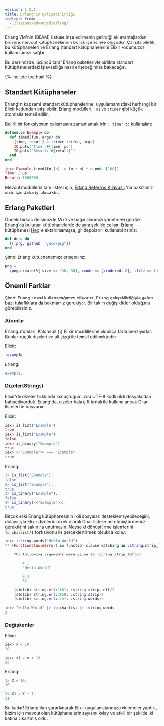 ```yaml
---
version: 1.0.1
title: Erlang'ın Çalışabilirliği
redirect_from:
  - /lessons/advanced/erlang/
---
```


Erlang VM'nin (BEAM) üstüne inşa edilmenin getirdiği ek avantajlardan biriside, mevcut kütüphanelerinin bolluk içerisinde oluşudur. Çalışıla bilirlik, bu kütüphaneleri ve Erlang standart kütüphanelerini Elixir kodumuzda kullanmamızı sağlar. 

Bu dersimizde, üçüncü taraf Erlang paketleriyle birlikte standart kütüphanelerdeki işlevselliğe nasıl erişeceğimize bakacağız.

{% include toc.html %}

## Standart Kütüphaneler

Erlang'ın kapsamlı standart kütüphanelerine, uygulamamızdaki herhangi bir Elixir kodundan erişilebilir. Erlang modülleri, `:os` ve `:timer` gibi küçük atomlarla temsil edilir.

Belirli bir fonksiyonun çalışmasını zamanlamak için `: timer.tc` kullanalım:

```elixir
defmodule Example do
  def timed(fun, args) do
    {time, result} = :timer.tc(fun, args)
    IO.puts("Time: #{time} μs")
    IO.puts("Result: #{result}")
  end
end

iex> Example.timed(fn (n) -> (n * n) * n end, [100])
Time: 8 μs
Result: 1000000
```

Mevcut modüllerin tam listesi için, [Erlang Referans Kılavuzu](http://erlang.org/doc/apps/stdlib/) 'na bakmanız sizin için daha iyi olacaktır.

## Erlang Paketleri

Önceki birkaç dersimizde Mix'i ve bağımlılarımızı yönetmeyi gördük. Erlang'da bulunan kütüphanelerde de aynı şekilde çalışır. Erlang kütüphanesi [Hex](https://hex.pm) 'e aktarılmamışsa, git depolarını kullanabilirsiniz:

```elixir
def deps do
  [{:png, github: "yuce/png"}]
end
```

Şimdi Erlang kütüphanemize erişebiliriz:

```elixir
png =
  :png.create(%{:size => {30, 30}, :mode => {:indexed, 8}, :file => file, :palette => palette})
```

## Önemli Farklar

Şimdi Erlang'ı nasıl kullanacağımızı biliyoruz, Erlang çalışabilirliğiyle gelen bazı tuhaflıklara da bakmamız gerekiyor. Bir takım değişiklikler olduğunu görebilirsiniz.

### Atomlar

Erlang atomları, Kolonsuz (`:`) Elixir muadillerine oldukça fazla benziyorlar. Bunlar küçük dizeleri ve alt çizgi ile temsil edilmektedir:

Elixir:

```elixir
:example
```

Erlang:

```erlang
example.
```

### Dizeler(Strings)

Elixir'de dizeler hakkında konuştuğumuzda UTF-8 kodlu ikili dosyalardan bahsediyorduk. Erlang'da, dizeler hala çift tırnak ile kullanır ancak Char listelerine başvurur:

Elixir:

```elixir
iex> is_list('Example')
true
iex> is_list("Example")
false
iex> is_binary("Example")
true
iex> <<"Example">> === "Example"
true
```

Erlang:

```erlang
1> is_list('Example').
false
2> is_list("Example").
true
3> is_binary("Example").
false
4> is_binary(<<"Example">>).
true
```

Birçok eski Erlang kütüphanesinin ikili dosyaları desteklemeyebileceğini, dolayısıyla Elixir dizelerini direk olarak Char listelerine dönüştürmenüz gerektiğini sakın ha unutmayın. Neyse ki dönüştürme işlemlerini `to_charlist/1` fonksiyonu ile gerçekleştirmek oldukça kolay:

```elixir
iex> :string.words("Hello World")
** (FunctionClauseError) no function clause matching in :string.strip_left/2

    The following arguments were given to :string.strip_left/2:

        # 1
        "Hello World"

        # 2
        32

    (stdlib) string.erl:1661: :string.strip_left/2
    (stdlib) string.erl:1659: :string.strip/3
    (stdlib) string.erl:1597: :string.words/2

iex> "Hello World" |> to_charlist |> :string.words
2
```

### Değişkenler

Elixir:

```elixir
iex> x = 10
10

iex> x1 = x + 10
20
```

Erlang:

```erlang
1> X = 10.
10

2> X1 = X + 1.
11
```

Bu kadar! Erlang'dan yararlanarak Elixir uygulamalarımıza eklemeler yaptık , bizim için mevcut olan kütüphanelerin sayısını kolay ve etkili bir şekilde iki katına çıkartmış oldu.

